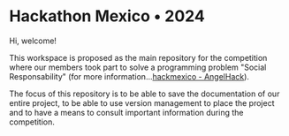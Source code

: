 # Hackathon Mexico • 2024

Hi, welcome!

This workspace is proposed as the main repository for the competition where our members took part to solve a programming problem "Social Responsability" (for more information...[hackmexico - AngelHack](https://tribegroup.notion.site/Project-Submission-ecb29f5d5d694d3081546db501ace283)).

The focus of this repository is to be able to save the documentation of our entire project, to be able to use version management to place the project and to have a means to consult important information during the competition.
